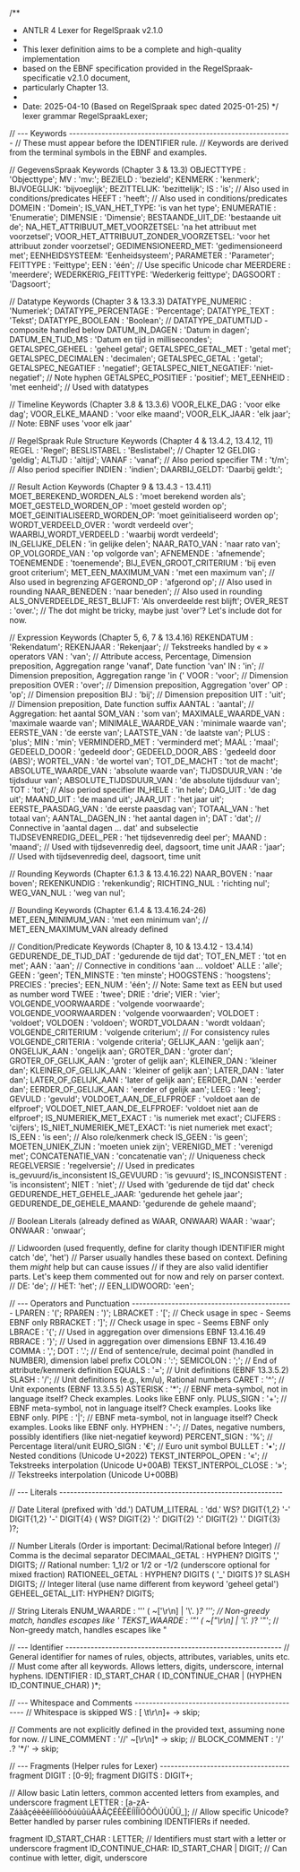 /**
 * ANTLR 4 Lexer for RegelSpraak v2.1.0
 *
 * This lexer definition aims to be a complete and high-quality implementation
 * based on the EBNF specification provided in the RegelSpraak-specificatie v2.1.0 document,
 * particularly Chapter 13.
 *
 * Date: 2025-04-10 (Based on RegelSpraak spec dated 2025-01-25)
 */
lexer grammar RegelSpraakLexer;

// --- Keywords --------------------------------------------------------------
// These must appear before the IDENTIFIER rule.
// Keywords are derived from the terminal symbols in the EBNF and examples.

// GegevensSpraak Keywords (Chapter 3 & 13.3)
OBJECTTYPE : 'Objecttype';
MV         : 'mv:';
BEZIELD    : 'bezield';
KENMERK    : 'kenmerk';
BIJVOEGLIJK: 'bijvoeglijk';
BEZITTELIJK: 'bezittelijk';
IS         : 'is'; // Also used in conditions/predicates
HEEFT      : 'heeft'; // Also used in conditions/predicates
DOMEIN     : 'Domein';
IS_VAN_HET_TYPE: 'is van het type';
ENUMERATIE : 'Enumeratie';
DIMENSIE   : 'Dimensie';
BESTAANDE_UIT_DE: 'bestaande uit de';
NA_HET_ATTRIBUUT_MET_VOORZETSEL: 'na het attribuut met voorzetsel';
VOOR_HET_ATTRIBUUT_ZONDER_VOORZETSEL: 'voor het attribuut zonder voorzetsel';
GEDIMENSIONEERD_MET: 'gedimensioneerd met';
EENHEIDSYSTEEM: 'Eenheidsysteem';
PARAMETER  : 'Parameter';
FEITTYPE   : 'Feittype';
EEN        : 'één'; // Use specific Unicode char
MEERDERE   : 'meerdere';
WEDERKERIG_FEITTYPE: 'Wederkerig feittype';
DAGSOORT   : 'Dagsoort';

// Datatype Keywords (Chapter 3 & 13.3.3)
DATATYPE_NUMERIC    : 'Numeriek';
DATATYPE_PERCENTAGE : 'Percentage';
DATATYPE_TEXT       : 'Tekst';
DATATYPE_BOOLEAN    : 'Boolean';
// DATATYPE_DATUMTIJD - composite handled below
DATUM_IN_DAGEN      : 'Datum in dagen';
DATUM_EN_TIJD_MS    : 'Datum en tijd in millisecondes';
GETALSPEC_GEHEEL    : 'geheel getal';
GETALSPEC_GETAL_MET : 'getal met';
GETALSPEC_DECIMALEN : 'decimalen';
GETALSPEC_GETAL     : 'getal';
GETALSPEC_NEGATIEF  : 'negatief';
GETALSPEC_NIET_NEGATIEF: 'niet-negatief'; // Note hyphen
GETALSPEC_POSITIEF  : 'positief';
MET_EENHEID         : 'met eenheid'; // Used with datatypes

// Timeline Keywords (Chapter 3.8 & 13.3.6)
VOOR_ELKE_DAG   : 'voor elke dag';
VOOR_ELKE_MAAND : 'voor elke maand';
VOOR_ELK_JAAR   : 'elk jaar'; // Note: EBNF uses 'voor elk jaar'

// RegelSpraak Rule Structure Keywords (Chapter 4 & 13.4.2, 13.4.12, 11)
REGEL       : 'Regel';
BESLISTABEL : 'Beslistabel'; // Chapter 12
GELDIG      : 'geldig';
ALTIJD      : 'altijd';
VANAF       : 'vanaf'; // Also period specifier
TM          : 't/m';   // Also period specifier
INDIEN      : 'indien';
DAARBIJ_GELDT: 'Daarbij geldt:';

// Result Action Keywords (Chapter 9 & 13.4.3 - 13.4.11)
MOET_BEREKEND_WORDEN_ALS : 'moet berekend worden als';
MOET_GESTELD_WORDEN_OP   : 'moet gesteld worden op';
MOET_GEINITIALISEERD_WORDEN_OP: 'moet geïnitialiseerd worden op';
WORDT_VERDEELD_OVER      : 'wordt verdeeld over';
WAARBIJ_WORDT_VERDEELD   : 'waarbij wordt verdeeld';
IN_GELIJKE_DELEN         : 'in gelijke delen';
NAAR_RATO_VAN            : 'naar rato van';
OP_VOLGORDE_VAN          : 'op volgorde van';
AFNEMENDE                : 'afnemende';
TOENEMENDE               : 'toenemende';
BIJ_EVEN_GROOT_CRITERIUM : 'bij even groot criterium';
MET_EEN_MAXIMUM_VAN      : 'met een maximum van'; // Also used in begrenzing
AFGEROND_OP              : 'afgerond op'; // Also used in rounding
NAAR_BENEDEN             : 'naar beneden'; // Also used in rounding
ALS_ONVERDEELDE_REST_BLIJFT: 'Als onverdeelde rest blijft';
OVER_REST                : 'over.'; // The dot might be tricky, maybe just 'over'? Let's include dot for now.

// Expression Keywords (Chapter 5, 6, 7 & 13.4.16)
REKENDATUM               : 'Rekendatum';
REKENJAAR                : 'Rekenjaar';
// Tekstreeks handled by « » operators
VAN                      : 'van'; // Attribute access, Percentage, Dimension preposition, Aggregation range 'vanaf', Date function 'van'
IN                       : 'in'; // Dimension preposition, Aggregation range 'in {'
VOOR                     : 'voor'; // Dimension preposition
OVER                     : 'over'; // Dimension preposition, Aggregation 'over'
OP                       : 'op'; // Dimension preposition
BIJ                      : 'bij'; // Dimension preposition
UIT                      : 'uit'; // Dimension preposition, Date function suffix
AANTAL                   : 'aantal'; // Aggregation: het aantal
SOM_VAN                  : 'som van';
MAXIMALE_WAARDE_VAN      : 'maximale waarde van';
MINIMALE_WAARDE_VAN      : 'minimale waarde van';
EERSTE_VAN               : 'de eerste van';
LAATSTE_VAN              : 'de laatste van';
PLUS                     : 'plus';
MIN                      : 'min';
VERMINDERD_MET           : 'verminderd met';
MAAL                     : 'maal';
GEDEELD_DOOR             : 'gedeeld door';
GEDEELD_DOOR_ABS         : 'gedeeld door (ABS)';
WORTEL_VAN               : 'de wortel van';
TOT_DE_MACHT             : 'tot de macht';
ABSOLUTE_WAARDE_VAN      : 'absolute waarde van';
TIJDSDUUR_VAN            : 'de tijdsduur van';
ABSOLUTE_TIJDSDUUR_VAN   : 'de absolute tijdsduur van';
TOT                      : 'tot'; // Also period specifier
IN_HELE                  : 'in hele';
DAG_UIT                  : 'de dag uit';
MAAND_UIT                : 'de maand uit';
JAAR_UIT                 : 'het jaar uit';
EERSTE_PAASDAG_VAN       : 'de eerste paasdag van';
TOTAAL_VAN               : 'het totaal van';
AANTAL_DAGEN_IN          : 'het aantal dagen in';
DAT                      : 'dat'; // Connective in 'aantal dagen ... dat' and subselectie
TIJDSEVENREDIG_DEEL_PER  : 'het tijdsevenredig deel per';
MAAND                    : 'maand'; // Used with tijdsevenredig deel, dagsoort, time unit
JAAR                     : 'jaar'; // Used with tijdsevenredig deel, dagsoort, time unit

// Rounding Keywords (Chapter 6.1.3 & 13.4.16.22)
NAAR_BOVEN               : 'naar boven';
REKENKUNDIG              : 'rekenkundig';
RICHTING_NUL             : 'richting nul';
WEG_VAN_NUL              : 'weg van nul';

// Bounding Keywords (Chapter 6.1.4 & 13.4.16.24-26)
MET_EEN_MINIMUM_VAN      : 'met een minimum van';
// MET_EEN_MAXIMUM_VAN already defined

// Condition/Predicate Keywords (Chapter 8, 10 & 13.4.12 - 13.4.14)
GEDURENDE_DE_TIJD_DAT    : 'gedurende de tijd dat';
TOT_EN_MET               : 'tot en met';
AAN                      : 'aan'; // Connective in conditions 'aan ... voldoet'
ALLE                     : 'alle';
GEEN                     : 'geen';
TEN_MINSTE               : 'ten minste';
HOOGSTENS                : 'hoogstens';
PRECIES                  : 'precies';
EEN_NUM                  : 'één';   // Note: Same text as EEN but used as number word
TWEE                     : 'twee';
DRIE                     : 'drie';
VIER                     : 'vier';
VOLGENDE_VOORWAARDE      : 'volgende voorwaarde';
VOLGENDE_VOORWAARDEN     : 'volgende voorwaarden';
VOLDOET                  : 'voldoet';
VOLDOEN                  : 'voldoen';
WORDT_VOLDAAN            : 'wordt voldaan';
VOLGENDE_CRITERIUM       : 'volgende criterium'; // For consistency rules
VOLGENDE_CRITERIA        : 'volgende criteria';
GELIJK_AAN               : 'gelijk aan';
ONGELIJK_AAN             : 'ongelijk aan';
GROTER_DAN               : 'groter dan';
GROTER_OF_GELIJK_AAN     : 'groter of gelijk aan';
KLEINER_DAN              : 'kleiner dan';
KLEINER_OF_GELIJK_AAN    : 'kleiner of gelijk aan';
LATER_DAN                : 'later dan';
LATER_OF_GELIJK_AAN      : 'later of gelijk aan';
EERDER_DAN               : 'eerder dan';
EERDER_OF_GELIJK_AAN     : 'eerder of gelijk aan';
LEEG                     : 'leeg';
GEVULD                   : 'gevuld';
VOLDOET_AAN_DE_ELFPROEF  : 'voldoet aan de elfproef';
VOLDOET_NIET_AAN_DE_ELFPROEF: 'voldoet niet aan de elfproef';
IS_NUMERIEK_MET_EXACT    : 'is numeriek met exact';
CIJFERS                  : 'cijfers';
IS_NIET_NUMERIEK_MET_EXACT: 'is niet numeriek met exact';
IS_EEN                   : 'is een'; // Also role/kenmerk check
IS_GEEN                  : 'is geen';
MOETEN_UNIEK_ZIJN        : 'moeten uniek zijn';
VERENIGD_MET             : 'verenigd met';
CONCATENATIE_VAN         : 'concatenatie van'; // Uniqueness check
REGELVERSIE              : 'regelversie'; // Used in predicates is_gevuurd/is_inconsistent
IS_GEVUURD               : 'is gevuurd';
IS_INCONSISTENT          : 'is inconsistent';
NIET                     : 'niet'; // Used with 'gedurende de tijd dat' check
GEDURENDE_HET_GEHELE_JAAR: 'gedurende het gehele jaar';
GEDURENDE_DE_GEHELE_MAAND: 'gedurende de gehele maand';

// Boolean Literals (already defined as WAAR, ONWAAR)
WAAR   : 'waar';
ONWAAR : 'onwaar';

// Lidwoorden (used frequently, define for clarity though IDENTIFIER might catch 'de', 'het')
// Parser usually handles these based on context. Defining them *might* help but can cause issues
// if they are also valid identifier parts. Let's keep them commented out for now and rely on parser context.
// DE: 'de';
// HET: 'het';
// EEN_LIDWOORD: 'een';


// --- Operators and Punctuation ---------------------------------------------
LPAREN        : '(';
RPAREN        : ')';
LBRACKET      : '['; // Check usage in spec - Seems EBNF only
RBRACKET      : ']'; // Check usage in spec - Seems EBNF only
LBRACE        : '{'; // Used in aggregation over dimensions EBNF 13.4.16.49
RBRACE        : '}'; // Used in aggregation over dimensions EBNF 13.4.16.49
COMMA         : ',';
DOT           : '.'; // End of sentence/rule, decimal point (handled in NUMBER), dimension label prefix
COLON         : ':';
SEMICOLON     : ';'; // End of attribute/kenmerk definition
EQUALS        : '='; // Unit definitions (EBNF 13.3.5.2)
SLASH         : '/'; // Unit definitions (e.g., km/u), Rational numbers
CARET         : '^'; // Unit exponents (EBNF 13.3.5.5)
ASTERISK      : '*'; // EBNF meta-symbol, not in language itself? Check examples. Looks like EBNF only.
PLUS_SIGN     : '+'; // EBNF meta-symbol, not in language itself? Check examples. Looks like EBNF only.
PIPE          : '|'; // EBNF meta-symbol, not in language itself? Check examples. Looks like EBNF only.
HYPHEN        : '-'; // Dates, negative numbers, possibly identifiers (like niet-negatief keyword)
PERCENT_SIGN  : '%'; // Percentage literal/unit
EURO_SIGN     : '€'; // Euro unit symbol
BULLET        : '•'; // Nested conditions (Unicode U+2022)
TEKST_INTERPOL_OPEN  : '«'; // Tekstreeks interpolation (Unicode U+00AB)
TEKST_INTERPOL_CLOSE : '»'; // Tekstreeks interpolation (Unicode U+00BB)


// --- Literals --------------------------------------------------------------

// Date Literal (prefixed with 'dd.')
DATUM_LITERAL : 'dd.' WS? DIGIT{1,2} '-' DIGIT{1,2} '-' DIGIT{4} ( WS? DIGIT{2} ':' DIGIT{2} ':' DIGIT{2} '.' DIGIT{3} )?;

// Number Literals (Order is important: Decimal/Rational before Integer)
// Comma is the decimal separator
DECIMAAL_GETAL  : HYPHEN? DIGITS ',' DIGITS;
// Rational number: 1_1/2 or 1/2 or -1/2 (underscore optional for mixed fraction)
RATIONEEL_GETAL : HYPHEN? DIGITS ( '_' DIGITS )? SLASH DIGITS;
// Integer literal (use name different from keyword 'geheel getal')
GEHEEL_GETAL_LIT: HYPHEN? DIGITS;

// String Literals
ENUM_WAARDE     : '\'' ( ~['\r\n] | '\\'. )*? '\''; // Non-greedy match, handles escapes like \'
TEKST_WAARDE    : '"' ( ~["\r\n] | '\\'. )*? '"';   // Non-greedy match, handles escapes like \"


// --- Identifier ------------------------------------------------------------
// General identifier for names of rules, objects, attributes, variables, units etc.
// Must come after all keywords. Allows letters, digits, underscore, internal hyphens.
IDENTIFIER : ID_START_CHAR ( ID_CONTINUE_CHAR | (HYPHEN ID_CONTINUE_CHAR) )*;


// --- Whitespace and Comments -----------------------------------------------
// Whitespace is skipped
WS : [ \t\r\n]+ -> skip;

// Comments are not explicitly defined in the provided text, assuming none for now.
// LINE_COMMENT : '//' ~[\r\n]* -> skip;
// BLOCK_COMMENT : '/*' .*? '*/' -> skip;


// --- Fragments (Helper rules for Lexer) ------------------------------------
fragment DIGIT : [0-9];
fragment DIGITS : DIGIT+;

// Allow basic Latin letters, common accented letters from examples, and underscore
fragment LETTER : [a-zA-ZáàâçéèêëíìîïóòôúùûüÁÀÂÇÉÈÊËÍÌÎÏÓÒÔÚÙÛÜ_];
// Allow specific Unicode? Better handled by parser rules combining IDENTIFIERs if needed.

fragment ID_START_CHAR : LETTER; // Identifiers must start with a letter or underscore
fragment ID_CONTINUE_CHAR: ID_START_CHAR | DIGIT; // Can continue with letter, digit, underscore
